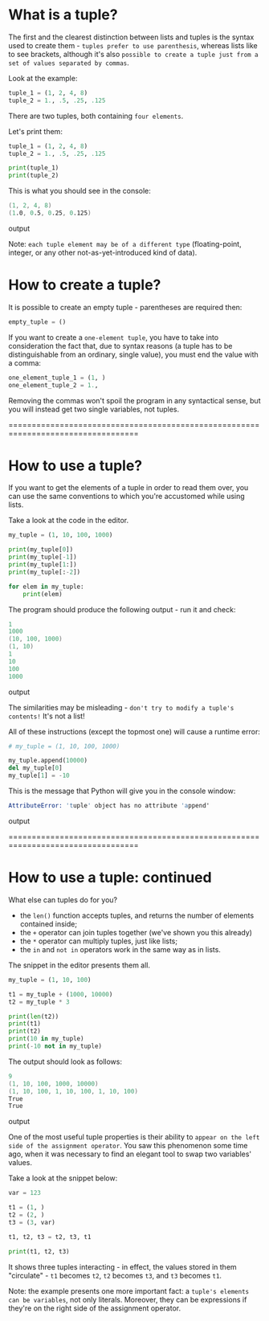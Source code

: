 # What is a tuple?
The first and the clearest distinction between lists and tuples is the syntax used to create them - `tuples prefer to use parenthesis`, whereas lists like to see brackets, although it's also `possible to create a tuple just from a set of values separated by commas`.

Look at the example:
```py
tuple_1 = (1, 2, 4, 8)
tuple_2 = 1., .5, .25, .125
```

There are two tuples, both containing `four elements`.

Let's print them:
```py
tuple_1 = (1, 2, 4, 8)
tuple_2 = 1., .5, .25, .125

print(tuple_1)
print(tuple_2)
```

This is what you should see in the console:
```s
(1, 2, 4, 8)
(1.0, 0.5, 0.25, 0.125)
```
output


Note: `each tuple element may be of a different type` (floating-point, integer, or any other not-as-yet-introduced kind of data).

# How to create a tuple?
It is possible to create an empty tuple - parentheses are required then:
```py
empty_tuple = ()
```

If you want to create a `one-element tuple`, you have to take into consideration the fact that, due to syntax reasons (a tuple has to be distinguishable from an ordinary, single value), you must end the value with a comma:
```py
one_element_tuple_1 = (1, )
one_element_tuple_2 = 1.,
```

Removing the commas won't spoil the program in any syntactical sense, but you will instead get two single variables, not tuples.

==================================================================================
# How to use a tuple?
If you want to get the elements of a tuple in order to read them over, you can use the same conventions to which you're accustomed while using lists.

Take a look at the code in the editor.
```py
my_tuple = (1, 10, 100, 1000)

print(my_tuple[0])
print(my_tuple[-1])
print(my_tuple[1:])
print(my_tuple[:-2])

for elem in my_tuple:
    print(elem)
```
The program should produce the following output - run it and check:
```s
1
1000
(10, 100, 1000)
(1, 10)
1
10
100
1000
```
output


The similarities may be misleading - `don't try to modify a tuple's contents!` It's not a list!

All of these instructions (except the topmost one) will cause a runtime error:
```py
# my_tuple = (1, 10, 100, 1000)

my_tuple.append(10000)
del my_tuple[0]
my_tuple[1] = -10
```

This is the message that Python will give you in the console window:
```s
AttributeError: 'tuple' object has no attribute 'append'
```
output

==================================================================================
# How to use a tuple: continued
What else can tuples do for you?

  - the `len()` function accepts tuples, and returns the number of elements contained inside;
  - the `+` operator can join tuples together (we've shown you this already)
  - the `*` operator can multiply tuples, just like lists;
  - the `in` and `not in` operators work in the same way as in lists.

The snippet in the editor presents them all.
```py
my_tuple = (1, 10, 100)

t1 = my_tuple + (1000, 10000)
t2 = my_tuple * 3

print(len(t2))
print(t1)
print(t2)
print(10 in my_tuple)
print(-10 not in my_tuple)
```
The output should look as follows:
```s
9
(1, 10, 100, 1000, 10000)
(1, 10, 100, 1, 10, 100, 1, 10, 100)
True
True
```
output


One of the most useful tuple properties is their ability to `appear on the left side of the assignment operator`. You saw this phenomenon some time ago, when it was necessary to find an elegant tool to swap two variables' values.

Take a look at the snippet below:
```py
var = 123

t1 = (1, )
t2 = (2, )
t3 = (3, var)

t1, t2, t3 = t2, t3, t1

print(t1, t2, t3)
```

It shows three tuples interacting - in effect, the values stored in them "circulate" - `t1` becomes `t2`, `t2` becomes `t3`, and `t3` becomes `t1`.

Note: the example presents one more important fact: a `tuple's elements can be variables`, not only literals. Moreover, they can be expressions if they're on the right side of the assignment operator.

